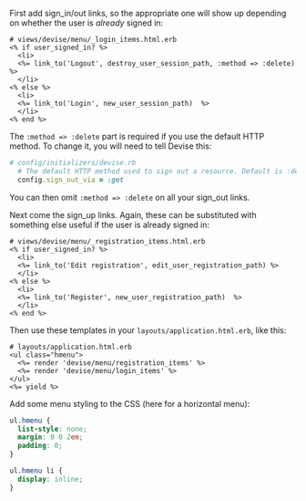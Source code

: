 First add sign_in/out links, so the appropriate one will show up depending on whether the user is _already_ signed in:

```erb
# views/devise/menu/_login_items.html.erb
<% if user_signed_in? %>
  <li>
  <%= link_to('Logout', destroy_user_session_path, :method => :delete) %>        
  </li>
<% else %>
  <li>
  <%= link_to('Login', new_user_session_path)  %>  
  </li>
<% end %>
```

The <code>:method => :delete</code> part is required if you use the default HTTP method.  To change it, you will need to tell Devise this:

```ruby
# config/initializers/devise.rb
  # The default HTTP method used to sign out a resource. Default is :delete.
  config.sign_out_via = :get
```

You can then omit <code>:method => :delete</code> on all your sign_out links.

Next come the sign_up links.  Again, these can be substituted with something else useful if the user is already signed in:

```erb
# views/devise/menu/_registration_items.html.erb
<% if user_signed_in? %>
  <li>
  <%= link_to('Edit registration', edit_user_registration_path) %>
  </li>
<% else %>
  <li>
  <%= link_to('Register', new_user_registration_path)  %>
  </li>
<% end %>
```

Then use these templates in your <code>layouts/application.html.erb</code>, like this:

```erb
# layouts/application.html.erb
<ul class="hmenu">
  <%= render 'devise/menu/registration_items' %>
  <%= render 'devise/menu/login_items' %>
</ul>
<%= yield %>
```

Add some menu styling to the CSS (here for a horizontal menu):

```css
ul.hmenu {
  list-style: none;	
  margin: 0 0 2em;
  padding: 0;
}

ul.hmenu li {
  display: inline;  
}
```

